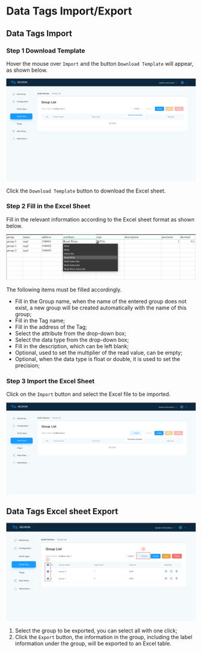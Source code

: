 # Data Tags Import/Export

## Data Tags Import

### Step 1 Download Template

Hover the mouse over `Import` and the button `Download Template` will appear, as shown below.

![download-template](./assets/download-template.png)

Click the `Download Template` button to download the Excel sheet.

### Step 2 Fill in the Excel Sheet

Fill in the relevant information according to the Excel sheet format as shown below.

![excel](./assets/excel.png)

The following items must be filled accordingly.

* Fill in the Group name, when the name of the entered group does not exist, a new group will be created automatically with the name of this group;
* Fill in the Tag name;
* Fill in the address of the Tag;
* Select the attribute from the drop-down box;
* Select the data type from the drop-down box;
* Fill in the description, which can be left blank;
* Optional, used to set the multiplier of the read value, can be empty;
* Optional, when the data type is float or double, it is used to set the precision;

### Step 3 Import the Excel Sheet

Click on the `Import` button and select the Excel file to be imported.

![import](./assets/import.png)

## Data Tags Excel sheet Export

![export](./assets/export.png)

1. Select the group to be exported, you can select all with one click;
2. Click the `Export` button, the information in the group, including the label information under the group, will be exported to an Excel table.
